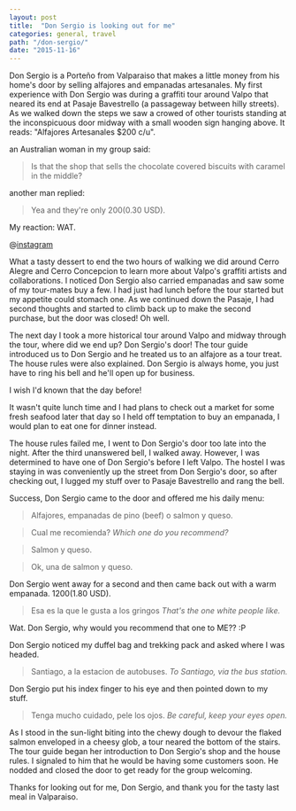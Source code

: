 ```yaml
---
layout: post
title:  "Don Sergio is looking out for me"
categories: general, travel
path: "/don-sergio/"
date: "2015-11-16"
---
```

Don Sergio is a Porteño from Valparaiso that makes a little money from his home's door by selling alfajores and empanadas artesanales. My first experience
with Don Sergio was during a graffiti tour around Valpo that neared its end at Pasaje Bavestrello (a passageway between hilly streets). As we walked down the steps we saw a crowed of other tourists
standing at the inconspicuous door midway with a small wooden sign hanging above. It reads: "Alfajores Artesanales $200 c/u".

an Australian woman in my group said:

> Is that the shop that sells the chocolate covered biscuits with caramel in the middle?

another man replied:

> Yea and they're only $200 ($0.30 USD).

My reaction: WAT.

@[instagram](-DJln6pZHj)

What a tasty dessert to end the two hours of walking we did around Cerro Alegre and Cerro Concepcion to learn more about Valpo's graffiti artists and collaborations.
I noticed Don Sergio also carried empanadas and saw some of my tour-mates buy a few. I had just had lunch before the tour started but my appetite could stomach one.
As we continued down the Pasaje, I had second thoughts and started to climb back up to make the second purchase, but the door was closed! Oh well.

The next day I took a more historical tour around Valpo and midway through the tour, where did we end up? Don Sergio's door! The tour guide introduced us to Don Sergio and he treated us to an
alfajore as a tour treat. The house rules were also explained. Don Sergio is always home, you just have to ring his bell and he'll open up for business. 

I wish I'd known that the day before!

It wasn't quite lunch time and I had plans to check out a market for some fresh seafood later that day so I held off temptation to buy an empanada, I would plan to eat one for dinner instead.

The house rules failed me,  I went to Don Sergio's door too late into the night. After the third unanswered bell, I walked away. 
However, I was determined to have one of Don Sergio's before I left Valpo. The hostel I was staying in was conveniently up the street from Don Sergio's door, so after checking out, I lugged my stuff over to Pasaje Bavestrello and rang the bell.

Success, Don Sergio came to the door and offered me his daily menu:
> Alfajores, empanadas de pino (beef) o salmon y queso.

> Cual me recomienda? _Which one do you recommend?_

> Salmon y queso.

> Ok, una de salmon y queso.

Don Sergio went away for a second and then came back out with a warm empanada. $1200 ($1.80 USD).

> Esa es la que le gusta a los gringos _That's the one white people like._

Wat. Don Sergio, why would you recommend that one to ME?? :P

Don Sergio noticed my duffel bag and trekking pack and asked where I was headed.

> Santiago, a la estacion de autobuses. _To Santiago, via the bus station._

Don Sergio put his index finger to his eye and then pointed down to my stuff.

> Tenga mucho cuidado, pele los ojos. _Be careful, keep your eyes open._

As I stood in the sun-light biting into the chewy dough to devour the flaked salmon enveloped in a cheesy glob, a tour neared the bottom of the stairs. 
The tour guide began her introduction to Don Sergio's shop and the house rules.
I signaled to him that he would be having some customers soon. He nodded and closed the door to get ready for the group welcoming.

Thanks for looking out for me, Don Sergio, and thank you for the tasty last meal in Valparaiso.
